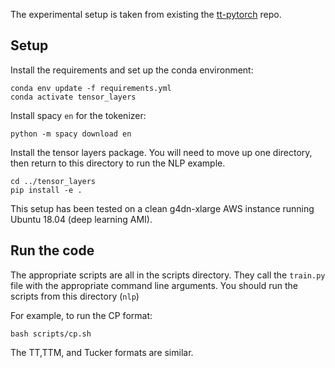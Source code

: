 The experimental setup is taken from existing the [tt-pytorch](https://github.com/KhrulkovV/tt-pytorch) repo.


## Setup 

Install the requirements and set up the conda environment:
```
conda env update -f requirements.yml
conda activate tensor_layers
```

Install spacy `en` for the tokenizer:
```
python -m spacy download en
```

Install the tensor layers package. You will need to move up one directory, then return to this directory to run the NLP example.
```
cd ../tensor_layers
pip install -e .
```

This setup has been tested on a clean g4dn-xlarge AWS instance running Ubuntu 18.04 (deep learning AMI).

## Run the code

The appropriate scripts are all in the scripts directory. They call the `train.py` file with the appropriate command line arguments. You should run the scripts from this directory (`nlp`)

For example, to run the CP format:
```
bash scripts/cp.sh
```
The TT,TTM, and Tucker formats are similar.
